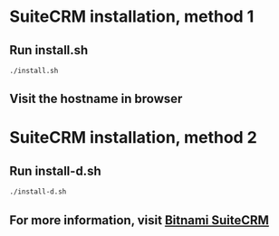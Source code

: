 # SuiteCRM installation, method 1

## Run install.sh

```bash
./install.sh
```

## Visit the hostname in browser

# SuiteCRM installation, method 2

## Run install-d.sh

```bash
./install-d.sh
```

## For more information, visit [Bitnami SuiteCRM](https://hub.docker.com/r/bitnami/suitecrm)
